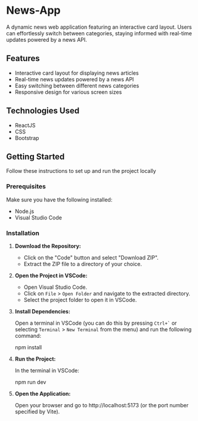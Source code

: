 # News-App
 
A dynamic news web application featuring an interactive card layout. Users can effortlessly switch between categories, staying informed with real-time updates powered by a news API. 

## Features

- Interactive card layout for displaying news articles
- Real-time news updates powered by a news API
- Easy switching between different news categories
- Responsive design for various screen sizes

## Technologies Used

- ReactJS
- CSS
- Bootstrap

## Getting Started

Follow these instructions to set up and run the project locally

### Prerequisites

Make sure you have the following installed:

- Node.js 
- Visual Studio Code

### Installation

1. **Download the Repository:**

   - Click on the "Code" button and select "Download ZIP".
   - Extract the ZIP file to a directory of your choice.

2. **Open the Project in VSCode:**

   - Open Visual Studio Code.
   - Click on `File` > `Open Folder` and navigate to the extracted directory.
   - Select the project folder to open it in VSCode.

3. **Install Dependencies:**

   Open a terminal in VSCode (you can do this by pressing `` Ctrl+` `` or selecting `Terminal` > `New Terminal` from the menu) and run the following command:
   
   npm install

4. **Run the Project:**

   In the terminal in VSCode:
   
   npm run dev

5. **Open the Application:**
   
   Open your browser and go to http://localhost:5173 (or the port number specified by Vite).

   

